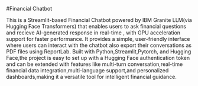 #Financial Chatbot

This is a Streamlit-based Financial Chatbot powered by IBM Granite LLM(via Hugging Face Transformers) that enables users to ask financial questions and recieve AI-generated response in real-time , with GPU acceleration support for faster performance. It provides a simple, user-friendly interface where users can interact with the chatbot also export their conversations as PDF files using ReportLab. Built with Python,Streamlit,Pytorch, and Hugging Face,the project is easy to set up with a Hugging Face authentication token and can be extended with features like multi-turn conversation,real-time financial data integration,multi-language support,and personalized dashboards,making it a versatile tool for intelligent financial guidance. 
